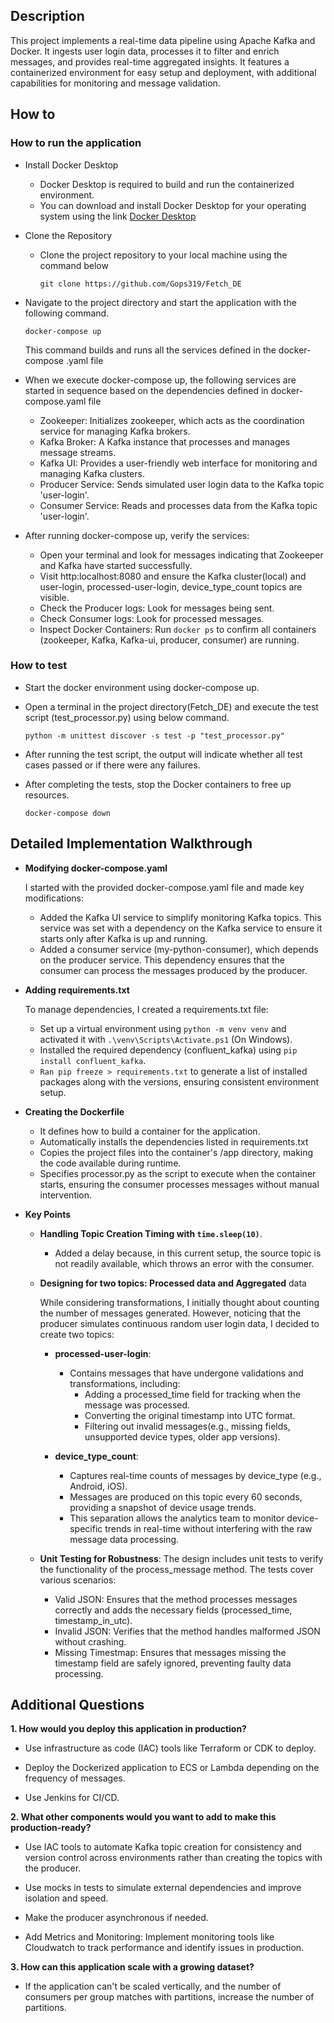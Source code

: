 ## **Description**

This project implements a real-time data pipeline using Apache Kafka and Docker. It ingests user login data, processes it to filter and enrich messages, and provides real-time aggregated insights. It features a containerized environment for easy setup and deployment, with additional capabilities for monitoring and message validation. 


## **How to**

### **How to run the application**

- Install Docker Desktop    
    - Docker Desktop is required to build and run the containerized environment.
    - You can download and install Docker Desktop for your operating system using the link [Docker Desktop](https://www.docker.com/products/docker-desktop/)

- Clone the Repository
    - Clone the project repository to your local machine using the command below

         `git clone https://github.com/Gops319/Fetch_DE`

- Navigate to the project directory and start the application with the following command.

    `docker-compose up`

    This command builds and runs all the services defined in the docker-compose .yaml file

- When we execute docker-compose up, the following services are started in sequence based on the dependencies defined in docker-compose.yaml file

    - Zookeeper: Initializes zookeeper, which acts as the coordination service for managing Kafka brokers.
    - Kafka Broker: A Kafka instance that processes and manages message streams. 
    - Kafka UI: Provides a user-friendly web interface for monitoring and managing Kafka clusters.
    - Producer Service: Sends simulated user login data to the Kafka topic 'user-login'.
    - Consumer Service: Reads and processes data from the Kafka topic 'user-login'.

- After running docker-compose up, verify the services:
    - Open your terminal and look for messages indicating that  Zookeeper and Kafka have started successfully.
    - Visit http:localhost:8080 and ensure the Kafka cluster(local) and user-login, processed-user-login, device_type_count topics are visible.
    - Check the Producer logs: Look for messages being sent.
    - Check Consumer logs: Look for processed messages.
    - Inspect Docker Containers: Run `docker ps` to confirm all containers (zookeeper, Kafka, Kafka-ui, producer, consumer) are running.


### **How to test**

- Start the docker environment using docker-compose up.
- Open a terminal in the project directory(Fetch_DE) and execute the test script (test_processor.py) using below command.

    `python -m unittest discover -s test -p "test_processor.py"`
- After running the test script, the output will indicate whether all test cases passed or if there were any failures.
- After completing the tests, stop the Docker containers to free up resources.

    `docker-compose down`

## **Detailed Implementation Walkthrough**

- **Modifying docker-compose.yaml**

    I started with the provided docker-compose.yaml file and made key modifications:
    - Added the Kafka UI service to simplify monitoring Kafka topics. This service was set with a dependency on the Kafka service to ensure it starts only after Kafka is up and running.
    - Added a consumer service (my-python-consumer), which depends on the producer service. This dependency ensures that the consumer can process the messages produced by the producer.

- **Adding requirements.txt**
    
    To manage dependencies, I created a requirements.txt file:
    - Set up a virtual environment using `python -m venv venv` and activated it with `.\venv\Scripts\Activate.ps1` (On Windows).
    - Installed the required dependency (confluent_kafka) using `pip install confluent_kafka`.
    - `Ran pip freeze > requirements.txt` to generate a list of installed packages along with the versions, ensuring consistent environment setup.


- **Creating the Dockerfile**

    - It defines how to build a container for the application.
    - Automatically installs the dependencies listed in requirements.txt
    - Copies the project files into the container's /app directory, making the code available during runtime.
    - Specifies processor.py as the script to execute when the container starts, ensuring the consumer processes messages without manual intervention.


- **Key Points**

    - **Handling Topic Creation Timing with `time.sleep(10)`**.
        - Added a delay because, in this current setup, the source topic is not readily available, which throws an error with the consumer.
          

    - **Designing for two topics: Processed data and Aggregated** data

        While considering transformations, I initially thought about counting the number of messages generated. However, noticing that the producer simulates continuous random user login data, I decided to create two topics:

        - **processed-user-login**:
            - Contains messages that have undergone validations and transformations, including:
                - Adding a processed_time field for tracking when the message was processed.
                - Converting the original timestamp into UTC format.
                - Filtering out invalid messages(e.g., missing fields, unsupported device types, older app versions).
        
        - **device_type_count**:
            - Captures real-time counts of messages by device_type (e.g., Android, iOS).
            - Messages are produced on this topic every 60 seconds, providing a snapshot of device usage trends.
            - This separation allows the analytics team to monitor device-specific trends in real-time without interfering with the raw message data processing.

    - **Unit Testing for Robustness**:
        The design includes unit tests to verify the functionality of the process_message method. The tests cover various scenarios:
        - Valid JSON: Ensures that the method processes messages correctly and adds the necessary fields (processed_time, timestamp_in_utc).
        - Invalid JSON: Verifies that the method handles malformed JSON without crashing.
        - Missing Timestmap: Ensures that messages missing the timestamp field are safely ignored, preventing faulty data processing.

## **Additional Questions**

**1. How would you deploy this application in production?**

- Use infrastructure as code (IAC) tools like Terraform or CDK to deploy.

- Deploy the Dockerized application to ECS or Lambda depending on the frequency of messages.

- Use Jenkins for CI/CD.


**2. What other components would you want to add to make this production-ready?**

- Use IAC tools to automate Kafka topic creation for consistency and version control across environments rather than creating the topics with the producer.

- Use mocks in tests to simulate external dependencies and improve isolation and speed.

- Make the producer asynchronous if needed.
  
- Add Metrics and Monitoring: Implement monitoring tools like Cloudwatch to track performance and identify issues in production.


**3. How can this application scale with a growing dataset?**

- If the application can't be scaled vertically, and the number of consumers per group matches with partitions, increase the number of partitions.
